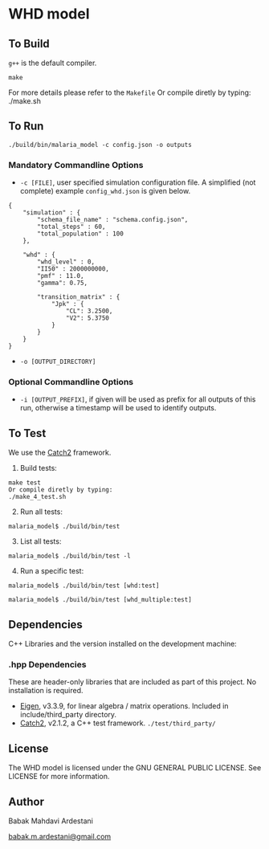 # WHD model

## To Build

`g++` is the default compiler.


```
make
```
For more details please refer to the `Makefile`
Or compile diretly by typing:
./make.sh

## To Run

```
./build/bin/malaria_model -c config.json -o outputs
```

### Mandatory Commandline Options

- `-c [FILE]`, user specified simulation configuration file. A simplified (not complete) example `config_whd.json` is given below.

```
{
    "simulation" : {
        "schema_file_name" : "schema.config.json",
        "total_steps" : 60,
        "total_population" : 100
    },

    "whd" : {
        "whd_level" : 0,
        "II50" : 2000000000,
        "pmf" : 11.0,
        "gamma": 0.75,
                     
        "transition_matrix" : {
            "Jpk" : {
                "CL": 3.2500,
                "V2": 5.3750
            }
        }
    }
}
```

- `-o [OUTPUT_DIRECTORY]`

### Optional Commandline Options

- `-i [OUTPUT_PREFIX]`, if given will be used as prefix for all outputs of this run, otherwise a timestamp will be used to identify outputs. 


## To Test
We use the [Catch2](https://github.com/catchorg/Catch2) framework.

1. Build tests:
```
make test
Or compile diretly by typing:
./make_4_test.sh
```

2. Run all tests:
```
malaria_model$ ./build/bin/test
```

3. List all tests:
```
malaria_model$ ./build/bin/test -l
```

4. Run a specific test:
```
malaria_model$ ./build/bin/test [whd:test]
```

```
malaria_model$ ./build/bin/test [whd_multiple:test]
```

## Dependencies
C++ Libraries and the version installed on the development machine:

### .hpp Dependencies
These are header-only libraries that are included as part of this project. No installation is required.

- [Eigen](https://eigen.tuxfamily.org), v3.3.9, for linear algebra / matrix operations. Included in include/third_party directory.
- [Catch2](https://github.com/catchorg/Catch2), v2.1.2, a C++ test framework. `./test/third_party/`


## License

The WHD model is licensed under the GNU GENERAL PUBLIC LICENSE. See LICENSE for more information.

## Author

Babak Mahdavi Ardestani

babak.m.ardestani@gmail.com
